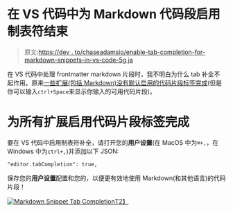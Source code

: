 # 在 VS 代码中为 Markdown 代码段启用制表符结束

> 原文:[https://dev . to/chaseadamsio/enable-tab-completion-for-markdown-snippets-in-vs-code-5g ja](https://dev.to/chaseadamsio/enable-tab-completion-for-markdown-snippets-in-vs-code-5gja)

在 VS 代码中处理 frontmatter markdown 片段时，我不明白为什么 tab 补全不起作用。原来[一些扩展(包括 Markdown)没有默认启用的代码片段标签完成](https://github.com/Microsoft/vscode/issues/1617)(但是你可以输入`ctrl+Space`来显示你输入的可用代码片段)。

# 为所有扩展启用代码片段标签完成

要在 VS 代码中启用制表符补全，请打开您的**用户设置**(在 MacOS 中为`⌘+,`，在 Windows 中为`ctrl+,`)并添加以下 JSON:

```
"editor.tabCompletion": true, 
```

保存您的**用户设置**配置和您的，以便更有效地使用 Markdown(和其他语言)的代码片段！

[![](../Images/6c500170bab0c5898cdbf6c85557c561.png "Markdown Snippet Tab Completion")T2】](https://res.cloudinary.com/practicaldev/image/fetch/s--_jQ8u2oy--/c_limit%2Cf_auto%2Cfl_progressive%2Cq_66%2Cw_880/https://www.chaseadams.io/img/markdown-expand.gif)